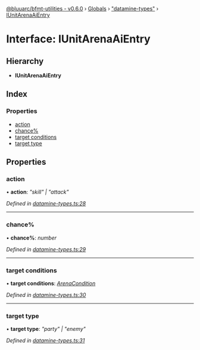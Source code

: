 [@bluuarc/bfmt-utilities - v0.6.0](../README.md) › [Globals](../globals.md) › ["datamine-types"](../modules/_datamine_types_.md) › [IUnitArenaAiEntry](_datamine_types_.iunitarenaaientry.md)

# Interface: IUnitArenaAiEntry

## Hierarchy

* **IUnitArenaAiEntry**

## Index

### Properties

* [action](_datamine_types_.iunitarenaaientry.md#action)
* [chance%](_datamine_types_.iunitarenaaientry.md#chance%)
* [target conditions](_datamine_types_.iunitarenaaientry.md#target-conditions)
* [target type](_datamine_types_.iunitarenaaientry.md#target-type)

## Properties

###  action

• **action**: *"skill" | "attack"*

*Defined in [datamine-types.ts:28](https://github.com/BluuArc/bfmt-utilities/blob/master/src/datamine-types.ts#L28)*

___

###  chance%

• **chance%**: *number*

*Defined in [datamine-types.ts:29](https://github.com/BluuArc/bfmt-utilities/blob/master/src/datamine-types.ts#L29)*

___

###  target conditions

• **target conditions**: *[ArenaCondition](../enums/_datamine_types_.arenacondition.md)*

*Defined in [datamine-types.ts:30](https://github.com/BluuArc/bfmt-utilities/blob/master/src/datamine-types.ts#L30)*

___

###  target type

• **target type**: *"party" | "enemy"*

*Defined in [datamine-types.ts:31](https://github.com/BluuArc/bfmt-utilities/blob/master/src/datamine-types.ts#L31)*
